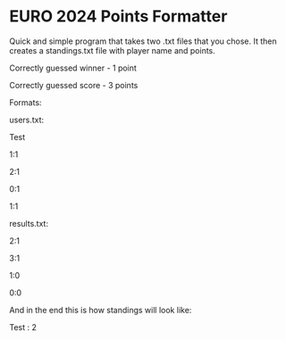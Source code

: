 # EURO 2024 Points Formatter

Quick and simple program that takes two .txt files that you chose.
It then creates a standings.txt file with player name and points.

Correctly guessed winner - 1 point

Correctly guessed score - 3 points

Formats:

users.txt:

Test

1:1

2:1

0:1

1:1

results.txt:

2:1

3:1

1:0

0:0

And in the end this is how standings will look like:

Test : 2
